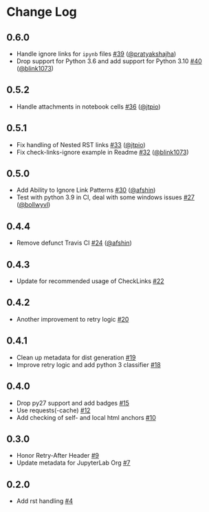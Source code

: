 # Change Log

<!-- <START NEW CHANGELOG ENTRY> -->

## 0.6.0

- Handle ignore links for `ipynb` files [#39](https://github.com/jupyterlab/pytest-check-links/pull/39) ([@pratyakshajha](https://github.com/pratyakshajha))
- Drop support for Python 3.6 and add support for Python 3.10 [#40](https://github.com/jupyterlab/pytest-check-links/pull/40) ([@blink1073](https://github.com/blink1073))

<!-- <END NEW CHANGELOG ENTRY> -->

## 0.5.2

* Handle attachments in notebook cells [#36](https://github.com/jupyterlab/pytest-check-links/pull/36) ([@jtpio](https://github.com/jtpio))

## 0.5.1

* Fix handling of Nested RST links [#33](https://github.com/jupyterlab/pytest-check-links/pull/33) ([@jtpio](https://github.com/jtpio))
* Fix check-links-ignore example in Readme [#32](https://github.com/jupyterlab/pytest-check-links/pull/32) ([@blink1073](https://github.com/blink1073))

## 0.5.0

* Add Ability to Ignore Link Patterns [#30](https://github.com/jupyterlab/pytest-check-links/pull/30) ([@afshin](https://github.com/afshin))
* Test with python 3.9 in CI, deal with some windows issues [#27](https://github.com/jupyterlab/pytest-check-links/pull/27) ([@bollwyvl](https://github.com/bollwyvl))

## 0.4.4

* Remove defunct Travis CI [#24](https://github.com/jupyterlab/pytest-check-links/pull/24) ([@afshin](https://github.com/afshin))

## 0.4.3

* Update for recommended usage of CheckLinks [#22](https://github.com/jupyterlab/pytest-check-links/pull/22)

## 0.4.2

* Another improvement to retry logic [#20](https://github.com/jupyterlab/pytest-check-links/pull/20)

## 0.4.1

* Clean up metadata for dist generation [#19](https://github.com/jupyterlab/pytest-check-links/pull/19)
* Improve retry logic and add python 3 classifier [#18](https://github.com/jupyterlab/pytest-check-links/pull/18)

## 0.4.0

* Drop py27 support and add badges [#15](https://github.com/jupyterlab/pytest-check-links/pull/15)
* Use requests(-cache) [#12](https://github.com/jupyterlab/pytest-check-links/pull/12)
* Add checking of self- and local html anchors  [#10](https://github.com/jupyterlab/pytest-check-links/pull/10)

## 0.3.0

* Honor Retry-After Header [#9](https://github.com/jupyterlab/pytest-check-links/pull/9)
* Update metadata for JupyterLab Org [#7](https://github.com/jupyterlab/pytest-check-links/pull/7)

## 0.2.0

* Add rst handling [#4](https://github.com/jupyterlab/pytest-check-links/pull/4)
